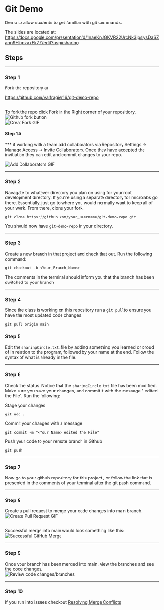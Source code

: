 # Git Demo 
Demo to allow students to get familiar with git commands.


The slides are located at:
https://docs.google.com/presentation/d/1naeKnJGKVR22UrcNk3jpslysDaSZanp9HinpzaxFkZY/edit?usp=sharing

## Steps
<hr/>

### Step 1
Fork the repository at

https://github.com/valfragier16/git-demo-repo

<br>
To fork the repo click Fork in the Right corner of your repositiory.
<br>
<img src="https://github-images.s3.amazonaws.com/help/bootcamp/Bootcamp-Fork.png" alt="Github fork button">
<br>
<img src="https://tahoeninjas.blog/wp-content/uploads/2019/08/forkingrepo.gif" alt="Creat Fork GIF">

#### Step 1.5

*** if working with a team add collaborators via Repository Settings -> Manage Access -> Invite Collaborators. Once they have accepted the invitiation they can edit and commit changes to your repo.

<img src="https://i.stack.imgur.com/QRVQI.gif" alt="Add Collaborators GIF">
<hr/>

### Step 2
Navagate to whatever directory you plan on using for your root development directory.  If you're using a separate directory for microlabs go there.  Essentially, just go to where you would normally want to keep all of your work.  From there, clone your fork.

```
git clone https://github.com/your_username/git-demo-repo.git
```

You should now have `git-demo-repo` in your directory.
<hr/>

### Step 3
Create a new branch in that project and check that out. 
Run the following command:

```
git checkout -b <Your_Branch_Name>
```
The comments in the terminal should inform you that the branch has been switched to your branch
<hr/>

### Step 4
Since the class is working on this repository run a `git pull`to ensure you have the most updated code changes.

```
git pull origin main
```

### Step 5
Edit the `sharingCircle.txt.`file by adding something you learned or proud of in relation to the program, followed by your name at the end. Follow the syntax of what is already in the file.
<hr/>

### Step 6
Check the status.  Notice that the `sharingCircle.txt` file has been modified.
Make sure you save your changes, and commit it with the message "<Your Name> edited the File".
Run the following:

Stage your changes
```
git add .
```

Commit your changes with a message
```
git commit -m "<Your Name> edited the File"
```

Push your code to your remote branch in Github
```
git push
```
<hr/>

### Step 7
Now go to your github repository for this project , or follow the link that is presented in the comments of your terminal after the git push command. 
<hr/>

### Step 8
Create a pull request to merge your code changes into main branch.
<br>
<img src="https://soshace.com/wp-content/uploads/2020/01/create-pull-request.gif" alt="Create Pull Request GIF">

<br>
Successful merge into main would look something like this:

<img src="https://alexwlchan.net/images/2019/github_actions_merge.png" alt="Successful GitHub Merge">
<hr/>

### Step 9
Once your branch has been merged into main, view the branches and see the code changes.
<br>
<img src="https://github.blog/wp-content/uploads/2018/05/40565028-01ec5f98-6039-11e8-8bbf-8d1e2fe144d8.gif?fit=854%2C480" alt="Review code changes/branches">

<hr/>

### Step 10
If you run into issues checkout <a href="https://docs.github.com/en/free-pro-team@latest/github/collaborating-with-issues-and-pull-requests/resolving-a-merge-conflict-using-the-command-line">Resolving Merge Conflicts</a>

